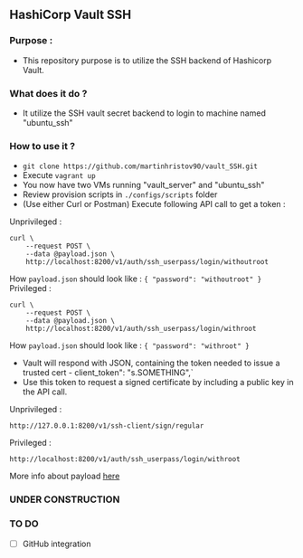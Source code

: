## HashiCorp Vault SSH

### Purpose :

- This repository purpose is to utilize the SSH backend of Hashicorp Vault.

### What does it do ?

- It utilize the SSH vault secret backend to login to machine named "ubuntu_ssh"

### How to use it ?

- `git clone https://github.com/martinhristov90/vault_SSH.git`
- Execute `vagrant up`
- You now have two VMs running "vault_server" and "ubuntu_ssh"
- Review provision scripts in `./configs/scripts` folder
- (Use either Curl or Postman) Execute following API call to get a token :

Unprivileged :
```
curl \
    --request POST \
    --data @payload.json \
    http://localhost:8200/v1/auth/ssh_userpass/login/withoutroot
```

How `payload.json` should look like :
    ```
    {
    "password": "withoutroot"
    }
    ```
Privileged :
```
curl \
    --request POST \
    --data @payload.json \
    http://localhost:8200/v1/auth/ssh_userpass/login/withroot
```

How `payload.json` should look like :
    ```
    {
    "password": "withroot"
    }
    ```
- Vault will respond with JSON, containing the token needed to issue a trusted cert - client_token": "s.SOMETHING",`
- Use this token to request a signed certificate by including a public key in the API call.

Unprivileged :
```
http://127.0.0.1:8200/v1/ssh-client/sign/regular
```
Privileged :
```
http://localhost:8200/v1/auth/ssh_userpass/login/withroot
```
More info about payload [here](https://www.vaultproject.io/api/secret/ssh/index.html#sign-ssh-key)



### UNDER CONSTRUCTION
### TO DO

- [ ] GitHub integration